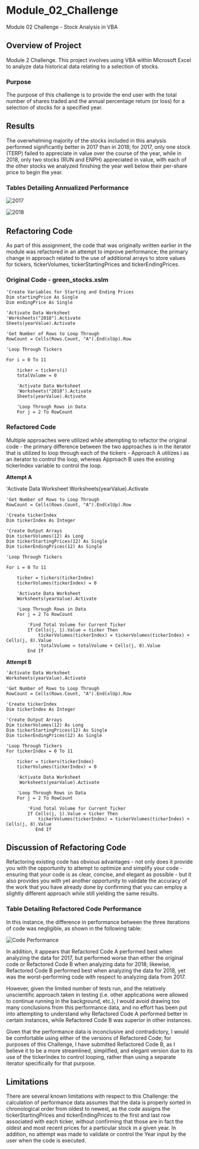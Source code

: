 # Module_02_Challenge
Module 02 Challenge - Stock Analysis in VBA

## Overview of Project
Module 2 Challenge. This project involves using VBA within Microsoft Excel to analyze data historical data relating to a selection of stocks.

### Purpose
The purpose of this challenge is to provide the end user with the total number of shares traded and the annual percentage return (or loss) for a selection of stocks for a specified year.  

## Results
The overwhelming majority of the stocks included in this analysis performed significantly better in 2017 than in 2018; for 2017, only one stock (TERP) failed to appreciate in value over the course of the year, while in 2018, only two stocks (RUN and ENPH) appreciated in value, with each of the other stocks we analyzed finishing the year well below their per-share price to begin the year.     

### Tables Detailing Annualized Performance

![2017](VBA_Challenge_2017.png)

![2018](VBA_Challenge_2018.png)

## Refactoring Code
As part of this assignment, the code that was originally written earlier in the module was refactored in an attempt to improve performance; the primary change in approach related to the use of additional arrays to store values for tickers, tickerVolumes, tickerStartingPrices and tickerEndingPrices.

### Original Code - green_stocks.xslm
    'Create Variables for Starting and Ending Prices
    Dim startingPrice As Single
    Dim endingPrice As Single
    
    'Activate Data Worksheet
    'Worksheets("2018").Activate
    Sheets(yearValue).Activate
    
    'Get Number of Rows to Loop Through
    RowCount = Cells(Rows.Count, "A").End(xlUp).Row
    
    'Loop Through Tickers
    
    For i = 0 To 11
    
        ticker = tickers(i)
        totalVolume = 0
        
        'Activate Data Worksheet
        'Worksheets("2018").Activate
        Sheets(yearValue).Activate
                
        'Loop Through Rows in Data
        For j = 2 To RowCount

### Refactored Code
Multiple approaches were utilized while attempting to refactor the original code - the primary difference between the two approaches is in the iterator that is utilized to loop through each of the tickers - Approach A utilizes i as an iterator to control the loop, whereas Approach B uses the existing tickerIndex variable to control the loop. 

**Attempt A**

'Activate Data Worksheet
    Worksheets(yearValue).Activate
    
    'Get Number of Rows to Loop Through
    RowCount = Cells(Rows.Count, "A").End(xlUp).Row
    
    'Create tickerIndex
    Dim tickerIndex As Integer
    
    'Create Output Arrays
    Dim tickerVolumes(12) As Long
    Dim tickerStartingPrices(12) As Single
    Dim tickerEndingPrices(12) As Single
      
    'Loop Through Tickers
    
    For i = 0 To 11
       
        ticker = tickers(tickerIndex)
        tickerVolumes(tickerIndex) = 0
        
        'Activate Data Worksheet
        Worksheets(yearValue).Activate
                
        'Loop Through Rows in Data
        For j = 2 To RowCount
        
            'Find Total Volume for Current Ticker
            If Cells(j, 1).Value = ticker Then
                tickerVolumes(tickerIndex) = tickerVolumes(tickerIndex) + Cells(j, 8).Value
                'totalVolume = totalVolume + Cells(j, 8).Value
            End If

**Attempt B**

    'Activate Data Worksheet
    Worksheets(yearValue).Activate
    
    'Get Number of Rows to Loop Through
    RowCount = Cells(Rows.Count, "A").End(xlUp).Row
    
    'Create tickerIndex
    Dim tickerIndex As Integer
    
    'Create Output Arrays
    Dim tickerVolumes(12) As Long
    Dim tickerStartingPrices(12) As Single
    Dim tickerEndingPrices(12) As Single
      
    'Loop Through Tickers
    For tickerIndex = 0 To 11
    
        ticker = tickers(tickerIndex)
        tickerVolumes(tickerIndex) = 0
        
        'Activate Data Worksheet
         Worksheets(yearValue).Activate
                
        'Loop Through Rows in Data
        For j = 2 To RowCount
        
            'Find Total Volume for Current Ticker
            If Cells(j, 1).Value = ticker Then
                tickerVolumes(tickerIndex) = tickerVolumes(tickerIndex) + Cells(j, 8).Value
               End If
               
## Discussion of Refactoring Code
Refactoring existing code has obvious advantages - not only does it provide you with the opportunity to attempt to optimize and simplify your code - ensuring that your code is as clear, concise, and elegant as possible - but it also provides you with yet another opportunity to validate the accuracy of the work that you have already done by confirming that you can employ a slightly different approach while still yielding the same results.


### Table Detailing Refactored Code Performance
In this instance, the difference in performance between the three iterations of code was negligible, as shown in the following table:

![Code Performance](Performance_Table.png)

In addition, it appears that Refactored Code A performed best when analyzing the data for 2017, but performed worse than either the original code or Refactored Code B when analyzing data for 2018; likewise, Refactored Code B performed best when analyzing the data for 2018, yet was the worst-performing code with respect to analyzing data from 2017.

However, given the limited number of tests run, and the relatively unscientific approach taken in testing (i.e. other applications were allowed to continue running in the background, etc.), I would avoid drawing too many conclusions from this performance data, and no effort has been put into attempting to understand why Refactored Code A performed better in certain instances, while Refactored Code B was superior in other instances.

Given that the performance data is inconclusive and contradictory, I would be comfortable using either of the versions of Refactored Code; for purposes of this Challenge, I have submitted Refactored Code B, as I believe it to be a more streamlined, simplified, and elegant version due to its use of the tickerIndex to control looping, rather than using a separate iterator specifically for that purpose.

## Limitations
There are several known limitations with respect to this Challenge: the calculation of performance data assumes that the data is properly sorted in chronological order from oldest to newest, as the code assigns the tickerStartingPrices and tickerEndingPrices to the first and last row associated with each ticker, without confirming that those are in fact the oldest and most recent prices for a particular stock in a given year.  In addition, no attempt was made to validate or control the Year input by the user when the code is executed.
